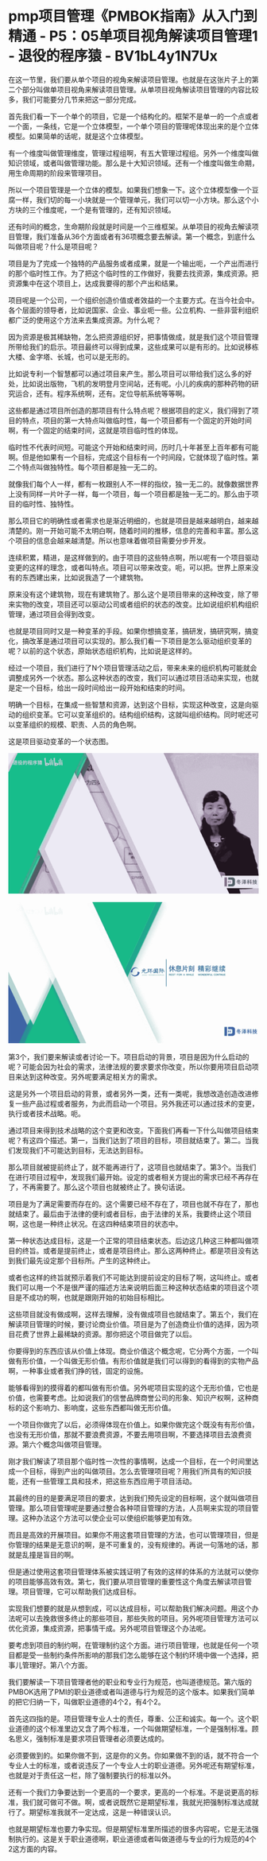 # pmp项目管理《PMBOK指南》从入门到精通 - P5：05单项目视角解读项目管理1 - 退役的程序猿 - BV1bL4y1N7Ux

在这一节里，我们要从单个项目的视角来解读项目管理。也就是在这张片子上的第二个部分叫做单项目视角来解读项目管理。从单项目视角解读项目管理的内容比较多，我们可能要分几节来把这一部分完成。

首先我们看一下一个单个的项目，它是一个结构化的。框架不是单一的一个点或者一个面，一条线，它是一个立体模型，一个单个项目的管理呢体现出来的是个立体模型。如果简单的话呢，就是这个立体模型。

有一个维度叫做管理维度，管理过程组啊，有五大管理过程组。另外一个维度叫做知识领域，或者叫做管理功能。那么是十大知识领域。还有一个维度叫做生命期，用生命周期的阶段来管理项目。

所以一个项目管理是一个立体的模型。如果我们想象一下。这个立体模型像一个豆腐一样，我们切的每一小块就是一个管理单元，我们可以切一小方块。那么这个小方块的三个维度呢，一个是有管理的，还有知识领域。

还有时间的概念，生命期阶段就是时间是一个三维框架。从单项目的视角去解读项目管理，我们准备从36个方面或者有36项概念要去解读。第一个概念，到底什么叫做项目呢？什么是项目呢？

项目是为了完成一个独特的产品服务或者成果，就是一个输出呃，一个产出而进行的那个临时性工作。为了把这个临时性的工作做好，我要去找资源，集成资源。把资源集中在这个项目上，达成我要得的那个产出和结果。

项目呢是一个公司，一个组织创造价值或者效益的一个主要方式。在当今社会中。各个层面的领导者，比如说国家、企业、事业呃一些。公立机构、一些非营利组织都广泛的使用这个方法来去集成资源。为什么呢？

因为资源是极其稀缺物，怎么把资源组织好，把事情做成，就是我们这个项目管理所带给我们的启示。项目最终可以得到成果，这些成果可以是有形的。比如说移栋大楼、金字塔、长城，也可以是无形的。

比如说专利一个智慧都可以通过项目来产生。那么项目可以带给我们这么多的好处，比如说出版物，飞机的发明登月空间站，还有呢。小儿的疾病的那种药物的研究运合，还有。程序系统啊，还有。定位导航系统等等啊。

这些都是通过项目所创造的那项目有什么特点呢？根据项目的定义，我们得到了项目的特点，项目的第一大特点叫做临时性，每一个项目都有一个固定的开始时间啊，有一个固定的结束时间，这就是项目临时性的体现。

临时性不代表时间短。可能这个开始和结束时间，历时几十年甚至上百年都有可能啊。但是他如果有一个目标，完成这个目标有一个时间段，它就体现了临时性。第二个特点叫做独特性。每个项目都是独一无二的。

就像我们每个人一样，都有一枚跟别人不一样的指纹，独一无二的。就像数据世界上没有同样一片叶子一样，每一个项目，每一个项目都是独一无二的。那么由于项目的临时性、独特性。

那么项目它的明确性或者需求也是渐近明细的，也就是项目是越来越明白，越来越清楚的。刚一开始可能不太明白啊，随着时间的推移，信息的完善和丰富。那么这个项目的信息会越来越清楚。所以也意味着做项目需要分步开发。

连续积累，精进，是这样做到的。由于项目的这些特点啊，所以呢有一个项目驱动变更的这样的理念，或者叫特点。项目可以带来改变。呃，可以把。世界上原来没有的东西建出来，比如说我造了一个建筑物。

原来没有这个建筑物，现在有建筑物了。那么这个是项目带来的这种改变，除了带来实物的改变，项目还可以驱动公司或者组织的状态的改变。比如说组织机构组织管理，通过项目会得到改变。

也就是项目同时又是一种变革的手段。如果你想搞变革，搞研发，搞研究啊，搞变化，搞改革是通过项目可以实现的。那么我们看一下项目是怎么驱动组织变革的呢？以前的这个状态，原始状态组织机构，比如说是这样的。

经过一个项目，我们进行了N个项目管理活动之后，带来未来的组织机构可能就会调整成另外一个状态。那么这种状态的改变，我们可以通过项目活动来实现，也就是定一个目标，给出一段时间给出一段开始和结束的时间。

明确一个目标，在集成一些智慧和资源，达到这个目标，实现这种改变，这是向驱动的组织变革。它可以变革组织的。结构组织结构，这就叫组织结构。同时呢还可以变革组织的规模、职责、人员的角色啊。

这是项目驱动变革的一个状态图。

![](img/bf3bdda6bc87b2e5e286466437c5f7a7_1.png)

![](img/bf3bdda6bc87b2e5e286466437c5f7a7_2.png)

第3个，我们要来解读或者讨论一下。项目启动的背景，项目是因为什么启动的呢？可能会因为社会的需求，法律法规的要求要求你改变，所以你要用项目启动项目来达到这种改变。另外呢要满足相关方的需求。

这是另外一个项目启动的背景，或者另外一类，还有一类呢，我想改造创造改进修复一些产品过程或者服务，为此而启动一个项目。另外我还可以通过技术的变更，执行或者技术战略。呃。

通过项目来得到技术战略的这个变更和改变。下面我们再看一下什么叫做项目结束呢？有这四个描述。第一，当我们达到了项目的目标，项目就结束了。第二。当我们发现我们不可能达到目标，无法达到目标。

那么项目就被提前终止了，就不能再进行了，这项目也就结束了。第3个。当我们在进行项目过程中，发现我们最开始。设定的或者相关方提出的需求已经不再存在了，不再需要了。那么这个项目也就被终止了。换句话说。

项目是为了满足需要而存在的。这个需要已经不存在了，项目也就不存在了，那也就结束了。最后由于法律的便利或者目标，由于法律的关系，我要终止这个项目啊，这也是一种终止状况。在这四种结束项目的状态中。

第一种状态达成目标，这是一个正常的项目结束状态。后边这几种这三种都叫做项目的终旨。或者是提前终止，或者是项目终止。那么这两种终止。都是项目没有达到我们最先设定那个目标所。产生的这种终止。

或者也这样的终旨就预示着我们不可能达到提前设定的目标了啊，这叫终止。或者我们可以用一个不是很严谨的描述方法来说明后面三种这种状态结束的项目这个项目是不成功的啊，也就是跟刚开始的初始目标相比。

这些项目就没有做成啊，这样去理解，没有做成项目也就结束了。第五个，我们在解读项目管理的时候，要讨论商业价值。项目是为了创造商业价值的选择，因为项目花费了世界上最稀缺的资源。那你把这个项目做完了以后。

你要得到的东西应该从价值上体现。商业价值这个概念呢，它分两个方面，一个叫做有形价值，一个叫做无形价值。有形价值就是我们可以得到的看得到的实物产品啊，一种事业或者我们挣的钱，固定的设施。

能够看得到的摸得着的都叫做有形价值。另外呢项目实现的这个无形价值，它也是价值，也需要考虑。比如说我们的信誉品牌商誉公司的形象、知识产权啊，这种商标的这个影响力、影响度，这些东西都叫做无形价值。

一个项目你做完了以后，必须得体现在价值上。如果你做完这个既没有有形价值，也没有无形价值，那就不要浪费资源，不要去用项目啊，不要选择项目去浪费资源。第六个概念叫做项目管理。

刚才我们解读了项目那个临时性一次性的事情啊，达成一个目标，在一个时间里达成一个目标，得到产出的叫做项目。怎么去管理项目呢？用我们所具有的知识技能，还有一些管理工具和技术，把这些东西应用于项目活动。

其最终的目的是要满足项目的要求，达到我们预先设定的目标啊，这个就叫做项目管理。那么项目管理呢是要通过整合各种项目管理的方法，人员啊来实现的项目管理。这种办法这个方法可以使企业可以使组织能够更加有效。

而且是高效的开展项目。如果你不用这套项目管理的方法，也可以管理项目，但是你管理的结果是无意识的啊，是不可重复的，没有规律的。再说一句落地的话，那就是乱撞是盲目的啊。

但是通过使用这套项目管理体系被实践证明了有效的这样的体系的方法就可以使你的项目能够高效有效。第七，我们要从项目管理的重要性这个角度去解读项目管理。项目管理，它可以帮助我们达成目标。

实现我们想要的就是从想到成，可以达成目标，可以帮助我们解决问题。用这个办法呢可以去挽救很多终止的那些项目，那些失败的项目。另外呢项目管理方法可以优化资源，集成资源，把事情干成。另外呢项目管理这个办法呢。

要考虑到项目的制约啊，在管理制约这个方面。进行项目管理，也就是任何一个项目都是受一些制约条件所影响的那我们怎么能够在这个制约环境中做一个选择，把事儿管理好。第八个方面。

我们要解读一下项目管理者他的职业和专业行为规范，也叫道德规范。第六版的PMBOK选用了PMI的职业道德或者叫道德与行为规范的这个版本。如果我们简单的把它归纳一下，叫做职业道德的4个2，有4个2。

首先这四指的是。项目管理专业人士的责任，尊重、公正和诚实。每一个。这个职业道德的这个标准里边又含了两个标准，一个叫做期望标准，一个是强制标准。顾名思义，强制标准是要求项目管理者必须要达成的。

必须要做到的。如果你做不到，这是你的义务。你如果做不到的话，就不符合一个专业人士的标准，或者说违反了一个专业人士的职业道德。另外呢还有期望标准，也就是对于责任这一栏，除了强制要执行的标准以外。

还有一个我们力争要达到一个更高的一个要求，更高的一个标准。不是说更高的标准，我们就可做可不做。啊，或者说既然它是期望标准，我就光把强制标准达成就行了。期望标准我就不一定达成，这是一种错误认识。

也就是期望标准也要力争实现。但是期望标准里所描述的很多内容呢，它是无法强制执行的。这是关于职业道德啊，职业道德或者叫做道德与专业的行为规范的4个2这方面的内容。

